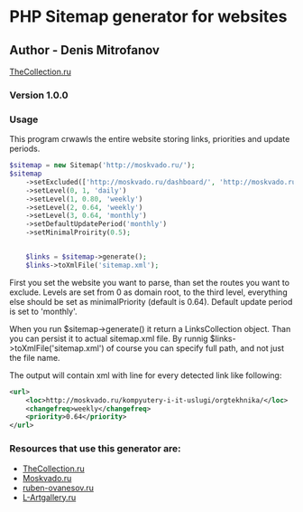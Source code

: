 # PHP Sitemap generator for websites

## Author - __Denis Mitrofanov__
[TheCollection.ru](http://thecollection.ru)

### Version 1.0.0

### Usage

This program crwawls the entire website storing links, priorities and update periods.

```php
$sitemap = new Sitemap('http://moskvado.ru/');
$sitemap
    ->setExcluded(['http://moskvado.ru/dashboard/', 'http://moskvado.ru/register/', 'http://moskvado.ru/login/'])
    ->setLevel(0, 1, 'daily')
    ->setLevel(1, 0.80, 'weekly')
    ->setLevel(2, 0.64, 'weekly')
    ->setLevel(3, 0.64, 'monthly')
    ->setDefaultUpdatePeriod('monthly')
    ->setMinimalProirity(0.5);


    $links = $sitemap->generate();
    $links->toXmlFile('sitemap.xml');
```

First you set the website you want to parse, than set the routes you want to exclude. Levels are set from 0 as domain root, to the third level, everything else should be set as minimalPriority (default is 0.64). Default update period is set to 'monthly'.

When you run $sitemap->generate() it return a LinksCollection object. Than you can persist it to actual sitemap.xml file.
By runnig $links->toXmlFile('sitemap.xml') of course you can specify full path, and not just the file name.

The output will contain xml with line for every detected link like following:

```xml
<url>
    <loc>http://moskvado.ru/kompyutery-i-it-uslugi/orgtekhnika/</loc>
    <changefreq>weekly</changefreq>
    <priority>0.64</priority>
</url>
```

### Resources that use this generator are:
* [TheCollection.ru](http://thecollection.ru)
* [Moskvado.ru](http://moskvado.ru)
* [ruben-ovanesov.ru](http://ruben-ovanesov.ru)
* [L-Artgallery.ru](http://L-Artgallery.ru)